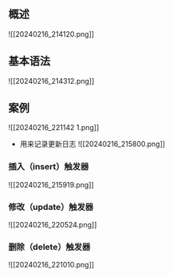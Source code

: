 ## 概述
![[20240216_214120.png]]
## 基本语法
![[20240216_214312.png]]
## 案例
![[20240216_221142 1.png]]
- 用来记录更新日志
![[20240216_215800.png]]
### 插入（insert）触发器
![[20240216_215919.png]]
### 修改（update）触发器
![[20240216_220524.png]]
### 删除（delete）触发器
![[20240216_221010.png]]